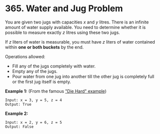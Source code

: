 # 365. Water and Jug Problem

You are given two jugs with capacities *x* and *y* litres. There is an infinite amount of water supply available. You need to determine whether it is possible to measure exactly *z* litres using these two jugs.

If *z* liters of water is measurable, you must have *z* liters of water contained within **one or both buckets** by the end.

Operations allowed:

* Fill any of the jugs completely with water.
* Empty any of the jugs.
* Pour water from one jug into another till the other jug is completely full or the first jug itself is empty.

**Example 1:** (From the famous ["Die Hard" example](https://www.youtube.com/watch?v=BVtQNK_ZUJg))

```()
Input: x = 3, y = 5, z = 4
Output: True
```

**Example 2:**

```()
Input: x = 2, y = 6, z = 5
Output: False
```
